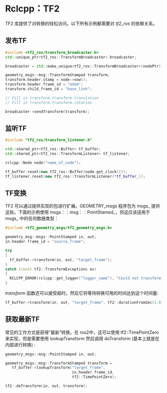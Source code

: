 # Rclcpp：TF2

TF2 库提供了对转换的轻松访问。以下所有示例都需要对 _tf2_ros_ 的依赖关系。

## 发布TF


```cpp
#include <tf2_ros/transform_broadcaster.h>
std::unique_ptr<tf2_ros::TransformBroadcaster> broadcaster;

broadcaster = std::make_unique<tf2_ros::TransformBroadcaster>(nodePtr);

geometry_msgs::msg::TransformStamped transform;
transform.header.stamp = node->now();
transform.header.frame_id = "odom";
transform.child_frame_id = "base_link";

// Fill in transform.transform.translation
// Fill in transform.transform.rotation

broadcaster->sendTransform(transform);
```

## 监听TF


```cpp
#include "tf2_ros/transform_listener.h"

std::shared_ptr<tf2_ros::Buffer> tf_buffer;
std::shared_ptr<tf2_ros::TransformListener> tf_listener;

rclcpp::Node node("name_of_node");

tf_buffer.reset(new tf2_ros::Buffer(node.get_clock()));
tf_listener.reset(new tf2_ros::TransformListener(*tf_buffer_));
```

## TF变换

TF2 可以通过提供实现的包进行扩展。GEOMETRY_msgs 程序包为 msgs_ 提供这些。下面的示例使用 msgs：：msg：：PointStamed_，但这应该适用于 msgs_ 中的任何数据类型：


```cpp
#include <tf2_geometry_msgs/tf2_geometry_msgs.h>

geometry_msg::msgs::PointStamped in, out;
in.header.frame_id = "source_frame";

try
{
  tf_buffer->transform(in, out, "target_frame");
}
catch (const tf2::TransformException& ex)
{
  RCLCPP_ERROR(rclcpp::get_logger("logger_name"), "Could not transform point.");
}
```

_transform_ 函数还可以接受超时。然后它将等待转换可用的时间达到这个时间量:

```cpp
tf_buffer->transform(in, out, "target_frame", tf2::durationFromSec(1.0));
```

## 获取最新TF

常见的工作方式是获得“最新”转换。在 ros2中，这可以使用 tf2::TimePointZero 来实现，但是需要使用 lookupTransform 然后调用 doTransform (基本上就是在内部进行转换) :

```cpp
geometry_msgs::msg::PointStamped in, out;

geometry_msgs::msg::TransformStamped transform =
   tf_buffer->lookupTransform("target_frame",
                              in.header.frame_id,
                              tf2::TimePointZero);

tf2::doTransform(in, out, transform);
```
